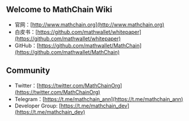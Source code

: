## Welcome to MathChain Wiki

- 官网：[http://www.mathchain.org](http://www.mathchain.org)
- 白皮书：[https://github.com/mathwallet/whitepaper](https://github.com/mathwallet/whitepaper)
- GitHub：[https://github.com/mathwallet/MathChain](https://github.com/mathwallet/MathChain)

## Community

- Twitter：[https://twitter.com/MathChainOrg](https://twitter.com/MathChainOrg)
- Telegram：[https://t.me/mathchain_ann](https://t.me/mathchain_ann)
- Developer Group: [https://t.me/mathchain_dev](https://t.me/mathchain_dev)
